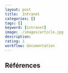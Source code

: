 ```yaml
---
layout: post
title:  Intranet
categories: []
tags: []
keyword: [intranet]
image: ./images/article.jpg
description: 
rating: 1
workflow: documentation
---
```



## Références 